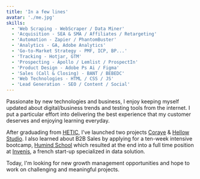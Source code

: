 ```yaml
---
title: 'In a few lines'
avatar: './me.jpg'
skills:
  - 'Web Scraping - WebScraper / Data Miner'
  - 'Acquisition - SEA & SMA / Affiliates / Retargeting'
  - 'Automation - Zapier / PhantomBuster'
  - 'Analytics - GA, Adobe Analytics'
  - 'Go-to-Market Strategy - PMF, ICP, BP...'
  - 'Tracking - Hotjar, GTM'
  - 'Prospecting - Apollo / Lemlist / ProspectIn'
  - 'Product Design - Adobe Ps Ai / Figma'
  - 'Sales (Call & Closing) - BANT / BEBEDC'
  - 'Web Technologies - HTML / CSS / JS'
  - 'Lead Generation - SEO / Content / Social'
---
```


Passionate by new technologies and business, I enjoy keeping myself updated about digital/business trends and testing tools from the internet. I put a particular effort into delivering the best experience that my customer deserves and enjoying learning everyday.

After graduading from [HETIC](https://www.hetic.net/), I've launched two projects [Coraye](https://www.coraye.com/) & [Hellow Studio](https://www.hellow.studio/).
I also learned about B2B Sales by applying for a ten-week intensive bootcamp, [Humind School](https://www.humindschool.com/) which resulted at the end into a full time position at [Invenis](https://www.invenis.co/), a french start-up specialized in data solution.

Today, I'm looking for new growth management opportunities and hope to work on challenging and meaningful projects.
